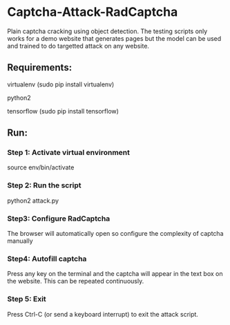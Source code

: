 # Captcha-Attack-RadCaptcha

Plain captcha cracking using object detection. The testing scripts only works for a demo website that generates pages but the model can be used and trained to do targetted attack
on any website.

## Requirements:
virtualenv (sudo pip install virtualenv)

python2

tensorflow (sudo pip install tensorflow)

## Run:

### Step 1: Activate virtual environment
source env/bin/activate

### Step 2: Run the script
python2 attack.py

### Step3: Configure RadCaptcha
The browser will automatically open so configure the complexity of captcha manually

### Step4: Autofill captcha
Press any key on the terminal and the captcha will appear in the text box on the website. This can be repeated continuously.

### Step 5: Exit
Press Ctrl-C (or send a keyboard interrupt) to exit the attack script.